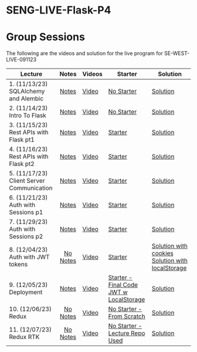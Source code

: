 # SENG-LIVE-Flask-P4


# Group Sessions

The following are the videos and solution for the live program for SE-WEST-LIVE-091123


| Lecture | Notes | Videos | Starter | Solution |
| ------- | :---: | ------ | -------- | -------- |
| 1. (11/13/23) SQLAlchemy and Alembic    |  [Notes](https://docs.google.com/document/d/1uG6Ym4Osx7J-AQVFmMKx1vextqfQNRlS4UVJsEOQFF8/edit#heading=h.mv8tdlnqfiee)     |  [Video](https://youtu.be/KLNPSqtvLS4)   |   [No Starter](#)   |   [Solution](https://github.com/gnappo1/SENG-LIVE-091123-Phase-4-Flask/tree/01_matteo_solution_sqlalchemy_and_relationships/01_sqlalchemy_and_relationships)       |
| 2. (11/14/23) Intro To Flask    |  [Notes](https://docs.google.com/document/d/1uG6Ym4Osx7J-AQVFmMKx1vextqfQNRlS4UVJsEOQFF8/edit#heading=h.mv8tdlnqfiee)     |  [Video](https://youtu.be/T5wv1f37AH0)   |   [No Starter](#)   |   [Solution](https://github.com/gnappo1/SENG-LIVE-091123-Phase-4-Flask/tree/02_matteo_solution_intro_to_flask/02_flask_sqlalchemy)       |
| 3. (11/15/23) Rest APIs with Flask pt1  |  [Notes](https://docs.google.com/document/d/1uG6Ym4Osx7J-AQVFmMKx1vextqfQNRlS4UVJsEOQFF8/edit#heading=h.mv8tdlnqfiee)     |   [Video](https://youtu.be/Zm4yWVAz0E8)      |    [Starter](https://github.com/gnappo1/SENG-LIVE-091123-Phase-4-Flask/tree/03_matteo_starter_flask_restful/03_flask_restful)   |   [Solution](https://github.com/gnappo1/SENG-LIVE-091123-Phase-4-Flask/tree/03_matteo_solution_flask_restful)        |
| 4. (11/16/23) Rest APIs with Flask pt2     |  [Notes](https://docs.google.com/document/d/1uG6Ym4Osx7J-AQVFmMKx1vextqfQNRlS4UVJsEOQFF8/edit#heading=h.mv8tdlnqfiee)     |  [Video](https://youtu.be/gjRi_MQqxgw)        |    [Starter](https://github.com/gnappo1/SENG-LIVE-091123-Phase-4-Flask/tree/04_matteo_starter_UD_in_CRUD)   |   [Solution](https://github.com/gnappo1/SENG-LIVE-091123-Phase-4-Flask/tree/04_matteo_solution_UD_in_CRUD/04_flask_restful_with_marshmallow)      |
| 5. (11/17/23) Client Server Communication      |   [Notes](https://docs.google.com/document/d/1uG6Ym4Osx7J-AQVFmMKx1vextqfQNRlS4UVJsEOQFF8/edit#heading=h.mv8tdlnqfiee)    |   [Video](https://youtu.be/pTBF_P9LxWs)   |  [Starter](https://github.com/gnappo1/SENG-LIVE-091123-Phase-4-Flask/tree/05_matteo_starter_full_stack_dev/05_full_stack_dev)   |   [Solution](https://github.com/gnappo1/SENG-LIVE-091123-Phase-4-Flask/tree/05_matteo_solution_full_stack_dev/05_full_stack_dev)        |
| 6. (11/21/23) Auth with Sessions p1     |  [Notes](https://docs.google.com/document/d/1uG6Ym4Osx7J-AQVFmMKx1vextqfQNRlS4UVJsEOQFF8/edit#heading=h.mv8tdlnqfiee)     |   [Video](https://youtu.be/oj59hqQ9vmI)     |    [Starter](https://github.com/gnappo1/SENG-LIVE-091123-Phase-4-Flask/tree/06_matteo_auth_starter/06_auth)   |   [Solution](https://github.com/gnappo1/SENG-LIVE-091123-Phase-4-Flask/tree/06_matteo_auth_solution/06_auth)         |
| 7. (11/29/23) Auth with Sessions p2    |   [Notes](https://docs.google.com/document/d/1uG6Ym4Osx7J-AQVFmMKx1vextqfQNRlS4UVJsEOQFF8/edit#heading=h.mv8tdlnqfiee)    |   [Video](https://youtu.be/yxoaCB0d7pE)     |   [Starter](https://github.com/gnappo1/SENG-LIVE-091123-Phase-4-Flask/tree/07_matteo_auth_part_2_starter/07_auth_part_2)   |   [Solution](https://github.com/gnappo1/SENG-LIVE-091123-Phase-4-Flask/tree/07_matteo_auth_part_2_solution/07_auth_part_2)       |
| 8. (12/04/23) Auth with JWT tokens    |   [No Notes](#)    |    [Video](https://youtu.be/7I-pyBgxdeU)    |    [Starter](https://github.com/gnappo1/SENG-LIVE-091123-Phase-4-Flask/tree/08_matteo_auth_with_jwt_starter/08_auth_with_jwt)      |    [Solution with cookies](https://github.com/gnappo1/SENG-LIVE-091123-Phase-4-Flask/tree/08_matteo_auth_with_jwt_in_cookies_solution/08_auth_with_jwt) [Solution with localStorage](https://github.com/gnappo1/SENG-LIVE-091123-Phase-4-Flask/tree/08_matteo_auth_with_jwt_in_localstorage_solution/08_auth_with_jwt)      |
| 9. (12/05/23) Deployment    |   [Notes](https://docs.google.com/document/d/1uG6Ym4Osx7J-AQVFmMKx1vextqfQNRlS4UVJsEOQFF8/edit#heading=h.mv8tdlnqfiee)    |    [Video](https://youtu.be/5RH0X65B0rM)    |    [Starter - Final Code JWT w LocalStorage](https://github.com/gnappo1/SENG-LIVE-091123-Phase-4-Flask/tree/08_matteo_auth_with_jwt_in_localstorage_solution/08_auth_with_jwt)      |    [Solution](https://github.com/gnappo1/west-091123-deployment)      |
| 10. (12/06/23) Redux    |   [No Notes](#)    |    [Video](https://youtu.be/6rdApcQaRUg)    |    [No Starter - From Scratch](#)      |    [Solution](https://github.com/gnappo1/west-091123-redux-wo-react)      |
| 11. (12/07/23) Redux RTK   |   [No Notes](#)    |    [Video](https://youtu.be/YsFYfd7ofig)    |    [No Starter - Lecture Repo Used](#)      |    [Solution](https://github.com/gnappo1/west-091123-rtk-intro)      |
